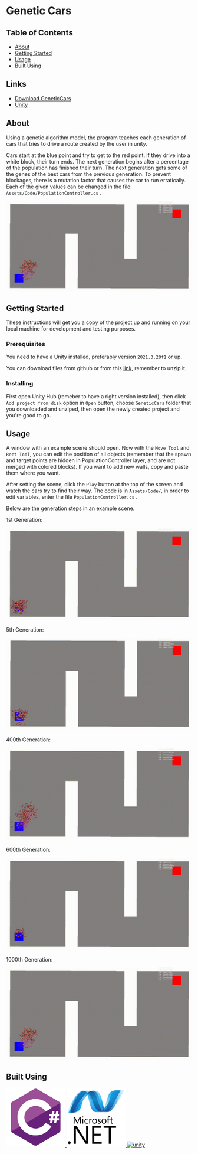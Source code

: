 # Genetic Cars

## Table of Contents
+ [About](#about)
+ [Getting Started](#getting_started)
+ [Usage](#usage)
+ [Built Using](#built_using)
## Links
+ [Download GeneticCars](https://mega.nz/file/03I0AIZS#cx4ZDJW7E4pJOXJeRG1ROTWvZQOKGGjf8nrBqH8oTKY)
+ [Unity](https://unity.com/)

## About <a name = "about"></a>
Using a genetic algorithm model, the program teaches each generation of cars that tries to drive a route created by the user in unity.

Cars start at the blue point and try to get to the red point. If they drive into a white block, their turn ends. The next generation begins after a percentage of the population has finished their turn. The next generation gets some of the genes of the best cars from the previous generation. To prevent blockages, there is a mutation factor that causes the car to run erratically. Each of the given values ​​can be changed in the file: `Assets/Code/PopulationController.cs` .

![Alt Text](https://github.com/PKrystian/Genetic_Cars/blob/51566c7de99c5adf02a92884dcfb395df7a814b7/github_files/1000_generation.gif)

## Getting Started <a name = "getting_started"></a>
These instructions will get you a copy of the project up and running on your local machine for development and testing purposes.

### Prerequisites

You need to have a [Unity](https://unity.com/) installed, preferably version `2021.3.20f1` or up.

You can download files from github or from this [link](https://mega.nz/file/03I0AIZS#cx4ZDJW7E4pJOXJeRG1ROTWvZQOKGGjf8nrBqH8oTKY), remember to unzip it.

### Installing

First open Unity Hub (remeber to have a right version installed), then click `Add project from disk` option in `Open` button, choose `GeneticCars` folder that you downloaded and unziped, then open the newly created project and you're good to go.


## Usage <a name = "usage"></a>

A window with an example scene should open. Now with the `Move Tool` and `Rect Tool`, you can edit the position of all objects (remember that the spawn and target points are hidden in PopulationController layer, and are not merged with colored blocks). If you want to add new walls, copy and paste them where you want.

After setting the scene, click the `Play` button at the top of the screen and watch the cars try to find their way.
The code is in `Assets/Code/`, in order to edit variables, enter the file `PopulationController.cs` .

Below are the generation steps in an example scene.

1st Generation:

<img src="https://github.com/PKrystian/Genetic_Cars/blob/51566c7de99c5adf02a92884dcfb395df7a814b7/github_files/1_generation.gif" width="600" height="250"/>

5th Generation:

<img src="https://github.com/PKrystian/Genetic_Cars/blob/51566c7de99c5adf02a92884dcfb395df7a814b7/github_files/5_generation.gif" width="600" height="250"/>

400th Generation:

<img src="https://github.com/PKrystian/Genetic_Cars/blob/51566c7de99c5adf02a92884dcfb395df7a814b7/github_files/400_generation.gif" width="600" height="250"/>

600th Generation:

<img src="https://github.com/PKrystian/Genetic_Cars/blob/51566c7de99c5adf02a92884dcfb395df7a814b7/github_files/600_generation.gif" width="600" height="250"/>

1000th Generation:

<img src="https://github.com/PKrystian/Genetic_Cars/blob/51566c7de99c5adf02a92884dcfb395df7a814b7/github_files/1000_generation.gif" width="600" height="250"/>

## Built Using <a name = "built_using"></a>

<p align="left"> <a href="https://www.w3schools.com/cs/" target="_blank" rel="noreferrer"> <img src="https://raw.githubusercontent.com/devicons/devicon/master/icons/csharp/csharp-original.svg" alt="csharp" width="160" height="160"/> </a> <a href="https://dotnet.microsoft.com/" target="_blank" rel="noreferrer"> <img src="https://raw.githubusercontent.com/devicons/devicon/master/icons/dot-net/dot-net-original-wordmark.svg" alt="dotnet" width="160" height="160"/> </a> <a href="https://unity.com/" target="_blank" rel="noreferrer"> <img src="https://www.vectorlogo.zone/logos/unity3d/unity3d-icon.svg" alt="unity" width="160" height="160"/> </a> </p>
